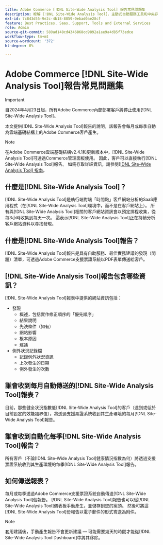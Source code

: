```yaml
---
title: Adobe Commerce [!DNL Site-Wide Analysis Tool] 報告常見問題集
description: 瞭解 [!DNL Site-Wide Analysis Tool]，主動式自助服務工具和中央存放庫，其中包含詳細的系統分析和建議，以確保您的Adobe Commerce安裝的安全性和可操作性。
exl-id: 7c843d55-9e2c-4b18-8859-0ebad0ae28cf
feature: Best Practices, Saas, Support, Tools and External Services
role: Admin
source-git-commit: 580ad148cd4346868cd9892a1ae9a4d85f73edce
workflow-type: tm+mt
source-wordcount: '372'
ht-degree: 0%

---
```


# Adobe Commerce [!DNL Site-Wide Analysis Tool]報告常見問題集

>[!IMPORTANT]
>
>自2024年4月23日起，所有Adobe Commerce內部部署客戶將停止使用[!DNL Site-Wide Analysis Tool]。

本文提供[!DNL Site-Wide Analysis Tool]報告的說明，該報告會每月或每季自動為雲端基礎結構上的Adobe Commerce客戶產生。

>[!NOTE]
>
>在Adobe Commerce雲端基礎結構v2.4.1和更新版本中，[!DNL Site-Wide Analysis Tool]可透過Commerce管理面板使用。 因此，客戶可以直接執行[!DNL Site-Wide Analysis Tool]報告。 如需存取詳細資訊，請參閱[[!DNL Site-Wide Analysis Tool] 指南](https://experienceleague.adobe.com/docs/commerce-operations/tools/site-wide-analysis-tool/access.html?lang=zh-Hant)。

## 什麼是[!DNL Site-Wide Analysis Tool]？

[!DNL Site-Wide Analysis Tool]是執行端對端「時間點」客戶網站分析的SaaS應用程式（在[!DNL Site-Wide Analysis Tool]環境中，而不是在客戶網站上）。 所有與[!DNL Site-Wide Analysis Tool]相關的客戶網站資訊會以預定排程收集，從每3小時收集到每天一次。 這表示[!DNL Site-Wide Analysis Tool]正在持續分析客戶網站資料以尋找發現。

## 什麼是[!DNL Site-Wide Analysis Tool]報告？

[!DNL Site-Wide Analysis Tool]報告是具有自助服務、最佳實務建議的發現（問題）清單，可透過Adobe Commerce支援票證系統以PDF表單傳送給客戶。

## [!DNL Site-Wide Analysis Tool]報告包含哪些資訊？

[!DNL Site-Wide Analysis Tool]報表中提供的網站資訊包括：

* 發現
   * 概述，包括實作修正順序的「優先順序」
   * 結果說明
   * 先決條件（如有）
   * 網站影響
   * 根本原因
   * 建議
* 例外狀況記錄檔
   * 記錄例外狀況資訊
   * 上次發生的日期
   * 例外發生的次數

## 誰會收到每月自動傳送的[!DNL Site-Wide Analysis Tool]報表？

目前，那些健全狀況指數低[!DNL Site-Wide Analysis Tool]的客戶（達到或低於目前設定的效能臨界值），將透過支援票證系統收到其生產環境的每月[!DNL Site-Wide Analysis Tool]報告。

## 誰會收到自動化每季[!DNL Site-Wide Analysis Tool]報告？

所有客戶（不論[!DNL Site-Wide Analysis Tool]健康情況指數為何）將透過支援票證系統收到其生產環境的每季[!DNL Site-Wide Analysis Tool]報告。

## 如何傳送報表？

每月或每季透過Adobe Commerce支援票證系統自動傳送[!DNL Site-Wide Analysis Tool]個報告。 [!DNL Site-Wide Analysis Tool]報告也可以從[!DNL Site-Wide Analysis Tool]儀表板手動產生，並儲存到您的案頭。 然後可將這[!DNL Site-Wide Analysis Tool]份報告以電子郵件的形式寄送為附件。

>[!NOTE]
>
>套用建議後，手動產生報告不會更新建議 — 可能需要幾天的時間才能從[!DNL Site-Wide Analysis Tool Dashboard]中將其移除。
